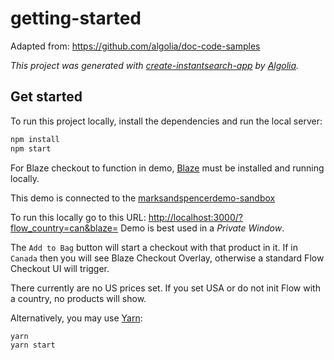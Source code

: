 # getting-started

Adapted from: https://github.com/algolia/doc-code-samples

_This project was generated with [create-instantsearch-app](https://github.com/algolia/create-instantsearch-app) by [Algolia](https://algolia.com)._

## Get started

To run this project locally, install the dependencies and run the local server:

```sh
npm install
npm start
```

For Blaze checkout to function in demo,  [Blaze](https://github.com/flowcommerce/blaze) must be installed and running locally.

This demo is connected to the [marksandspencerdemo-sandbox](https://console.flow.io/marksandspencer-demo-sandbox/experience)

To run this locally go to this URL: [http://localhost:3000/?flow_country=can&blaze=](http://localhost:3000/?flow_country=can&blaze=) Demo is best used in a *Private Window*.

The `Add to Bag` button will start a checkout with that product in it.  If in `Canada` then you will see Blaze Checkout Overlay, otherwise a standard Flow Checkout UI will trigger.

There currently are no US prices set.  If you set USA or do not init Flow with a country, no products will show.

Alternatively, you may use [Yarn](https://http://yarnpkg.com/):

```sh
yarn
yarn start
```
